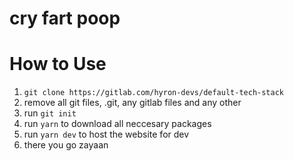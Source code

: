 # cry fart poop


# How to Use

1. ```git clone https://gitlab.com/hyron-devs/default-tech-stack```
2. remove all git files, .git, any gitlab files and any other 
3. run ```git init```
4. run ```yarn``` to download all neccesary packages
5. run ```yarn dev``` to host the website for dev
6. there you go zayaan

